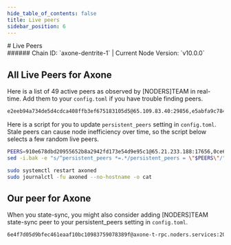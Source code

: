 ```yaml
---
hide_table_of_contents: false
title: Live peers
sidebar_position: 6
---
```


<div class="h1-with-icon icon-axone">
# Live Peers
</div>
###### Chain ID: `axone-dentrite-1` | Current Node Version: `v10.0.0`

## All Live Peers for Axone
Here is a list of 49 active peers as observed by [NODERS]TEAM in real-time. Add them to your `config.toml` if you have trouble finding peers.

```bash
e2eeb94a734de5d4cdca408ffb3ef675183105d5@65.109.83.40:29856,e5abfa9c78479a1ea35f54d7bfb1a25921b6f387@65.109.84.33:20056,54ad5d8ea07ed066393508535369f385f0796553@100.42.183.174:12556,ad2c4702620ead95698e902d711869ad42b4eefa@152.53.110.139:26656,c27e8cb52aa588431e39f5c8b32c30850a228b8b@5.9.116.21:20056,36e40b1c3fe2aac53884509cc0f3485032d8e8cf@65.108.192.123:19656,4569842347acc9204971c243315f1839e89b1cc7@65.108.111.226:31656,141fa8cd4315b89460ea48d557fd6c9148addfb2@65.109.82.230:26656,a77f5b85fb8969be5540acf3a8643d6a2f07c776@84.201.135.7:26656,839bc9d8aea9a187b59df6f8e42a16f8e6d875a1@65.21.47.120:34656,1d4256993f1c08571c3bf4e9362246b736b12125@65.108.199.79:26103,5b0dc6e6a44b60756765d78fa9ad950d50db0b96@65.109.118.169:36656,f30b33834ddcb95051ab4d0fed9ae85c09b44a44@95.217.85.81:35456,910e678dbd20955652b8a2942fd173e54d9e95c1@65.21.233.188:17656,b8fd823e87e288c3acf475c1490391ea1a71d2b5@91.142.77.116:26656,adb5e004b95e6db7041e68af878cf8b8bada0ec3@141.94.143.203:55156,ed7a543c07ffeafb4269617d3f26ca6fd28c6fe3@85.10.201.125:26656,e8838b99dabdbc60d776b359f9929ecbaf7ba82f@65.109.93.58:20056,582dbc3df1128a55a3ced347a6ad7e57d42e3d8c@136.243.13.36:17656,e83a6ab1bbd46c404a2afb32cfe0428242186931@88.198.46.55:13656,8ea05a621d5fdfbda4192ae8369f289ef04c04ba@78.46.74.23:25656,1027bd6727dd50c4878594b7018396ec5a4cf1cf@195.201.197.246:31656,ab93659fbefaa8e5ede54b1abeaa747682aba59e@74.208.16.201:26646,090d4c3488be56c3376df1c8cc21dc5ecf620997@165.154.224.181:26656,d5519e378247dfb61dfe90652d1fe3e2b3005a5b@213.239.207.162:13656,e4d424268feb1843427917ada4f947ec3b71a6bf@65.109.93.124:28156,d8b4abd10feb608db9ed6dd3926dfa85eed3c498@43.131.53.203:26656,24871048be1e61ea1df2e06ed7ed3e5cd829c92a@65.109.112.148:10096,a2b214a62451175b7e2017f6658a5859f9675255@43.157.124.149:26656,7e0c831415f7c8d28b2301f1faf09fe8e036c00b@65.108.206.118:61456,7bcb9d1682d261f6336035ed436ba868bdace0ef@144.217.68.182:21856,6c68569d4a23b24aaec29c7bf591047282ff3aff@109.201.241.47:21256,0ce63847dac3d0c05c2d0a5e13137dd63629d142@78.46.36.203:22056,5e7747650adbed323baff71523b4cdeaf6d8a57c@77.68.82.101:26655,bed4fb66aa7badfc224dd6ccc4a3cc0ab214cd7d@74.220.23.137:26656,22e155122230afa6c0b8a7a504042dd79b48a5f7@143.47.187.22:56656,8331463d7bc974e49eab3bd953bceed4d66f4104@65.109.117.113:28156,d502ab1afbcdd4615f4d3fac06269d67db70fa90@89.19.222.1:26656,faf997838d24b9ba5d921a2f4e502ea038c3c533@173.249.51.132:26656,bcba440a2d272a50e0a15f165d8fcb2d2bb4141a@89.109.112.42:27656,7f91786f9c21792925f85ac11ba7e7d322cc02c8@142.132.131.184:26856,831e3417253e14e440a1cc2782d4bbfb25596873@188.40.85.207:14156,809d0a8984a2c293d263931a32f6d08e4277a106@65.109.65.210:33656,de69f351fa1c9e00a4f00425e359e42c0e3c9d95@95.216.248.222:30656,d89568d0fda69b1951a433f5f5ff887213a41305@5.9.73.170:17656,a98484ac9cb8235bd6a65cdf7648107e3d14dab4@95.217.74.22:13656,72ddc04c09160a58289f9a7c5b29aac358635178@142.132.202.50:38656,8e7dc1bc3c9dc2106e077e6bbd48f3790dd5c934@144.91.115.146:26656,84d74c90514a74000bc47fa6bb62eeb5ffc88fd0@94.130.164.82:20056
```

Here is a script for you to update `persistent_peers` setting in `config.toml`. Stale peers can cause node inefficiency over time, so the script below selects a few random live peers.

```bash
PEERS=910e678dbd20955652b8a2942fd173e54d9e95c1@65.21.233.188:17656,0ce63847dac3d0c05c2d0a5e13137dd63629d142@78.46.36.203:22056,5b0dc6e6a44b60756765d78fa9ad950d50db0b96@65.109.118.169:36656,a2b214a62451175b7e2017f6658a5859f9675255@43.157.124.149:26656,7bcb9d1682d261f6336035ed436ba868bdace0ef@144.217.68.182:21856
sed -i.bak -e "s/^persistent_peers *=.*/persistent_peers = \"$PEERS\"/" ~/.axoned/config/config.toml

sudo systemctl restart axoned
sudo journalctl -fu axoned --no-hostname -o cat
```

## Our peer for Axone
When you state-sync, you might also consider adding [NODERS]TEAM state-sync peer to your persistent_peers setting in `config.toml`.

```bash
6e4f7d05d9bfec461eaaf10bc10983759078389f@axone-t-rpc.noders.services:20056
```